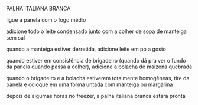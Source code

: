 PALHA ITALIANA BRANCA

ligue a panela com o fogo médio

adicione todo o leite condensado junto com a colher de sopa de manteiga sem sal

quando a manteiga estiver derretida, adicione leite em pó a gosto

quando estiver em consistência de brigadeiro (quando dá pra ver o fundo da panela quando passa a colher), adicione a bolacha de maizena quebrada

quando o brigadeiro e a bolacha estiverem totalmente homogêneas, tire da panela e coloque em uma forma untada com manteiga ou margarina

depois de algumas horas no freezer, a palha italiana branca estará pronta